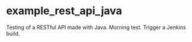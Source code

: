 # example_rest_api_java
Testing of a RESTful API made with Java.
Morning test. Trigger a Jenkins build.